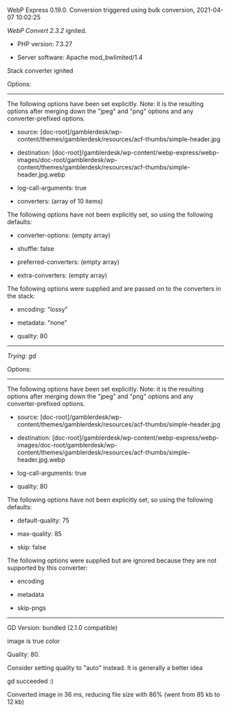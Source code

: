 WebP Express 0.19.0. Conversion triggered using bulk conversion, 2021-04-07 10:02:25

*WebP Convert 2.3.2*  ignited.
- PHP version: 7.3.27
- Server software: Apache mod_bwlimited/1.4

Stack converter ignited

Options:
------------
The following options have been set explicitly. Note: it is the resulting options after merging down the "jpeg" and "png" options and any converter-prefixed options.
- source: [doc-root]/gamblerdesk/wp-content/themes/gamblerdesk/resources/acf-thumbs/simple-header.jpg
- destination: [doc-root]/gamblerdesk/wp-content/webp-express/webp-images/doc-root/gamblerdesk/wp-content/themes/gamblerdesk/resources/acf-thumbs/simple-header.jpg.webp
- log-call-arguments: true
- converters: (array of 10 items)

The following options have not been explicitly set, so using the following defaults:
- converter-options: (empty array)
- shuffle: false
- preferred-converters: (empty array)
- extra-converters: (empty array)

The following options were supplied and are passed on to the converters in the stack:
- encoding: "lossy"
- metadata: "none"
- quality: 80
------------


*Trying: gd* 

Options:
------------
The following options have been set explicitly. Note: it is the resulting options after merging down the "jpeg" and "png" options and any converter-prefixed options.
- source: [doc-root]/gamblerdesk/wp-content/themes/gamblerdesk/resources/acf-thumbs/simple-header.jpg
- destination: [doc-root]/gamblerdesk/wp-content/webp-express/webp-images/doc-root/gamblerdesk/wp-content/themes/gamblerdesk/resources/acf-thumbs/simple-header.jpg.webp
- log-call-arguments: true
- quality: 80

The following options have not been explicitly set, so using the following defaults:
- default-quality: 75
- max-quality: 85
- skip: false

The following options were supplied but are ignored because they are not supported by this converter:
- encoding
- metadata
- skip-pngs
------------

GD Version: bundled (2.1.0 compatible)
image is true color
Quality: 80. 
Consider setting quality to "auto" instead. It is generally a better idea
gd succeeded :)

Converted image in 36 ms, reducing file size with 86% (went from 85 kb to 12 kb)
